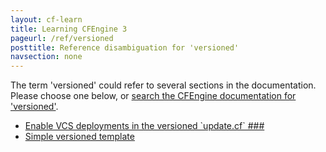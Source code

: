 ```yaml
---
layout: cf-learn
title: Learning CFEngine 3
pageurl: /ref/versioned
posttitle: Reference disambiguation for 'versioned'
navsection: none
---
```


The term 'versioned' could refer to several sections in the documentation. Please choose one below, or
[search the CFEngine documentation for 'versioned'](http://cfengine.com/docs/latest/search.html?q=versioned).

- [Enable VCS deployments in the versioned \`update.cf\` \#\#\#](http://cfengine.com/docs/latest/enterprise-cfengine-guide-best-practices.html#enable-vcs-deployments-in-the-versioned-update-cf-###)
- [Simple versioned template](http://cfengine.com/docs/latest/examples-example-snippets-system-file.html#simple-versioned-template)
